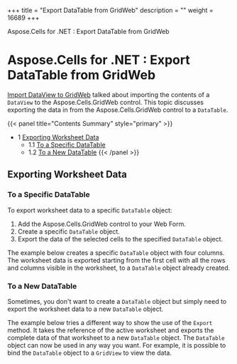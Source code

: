+++
title = "Export DataTable from GridWeb" 
description = "" 
weight = 16689 
+++

Aspose.Cells for .NET : Export DataTable from GridWeb  

# Aspose.Cells for .NET : Export DataTable from GridWeb


[Import DataView to GridWeb](https://docs2.aspose.com/cells/net/developerguide/asposecellsgridweb/workingwithgridwebworksheets/import+dataview+to+gridweb) talked about importing the contents of a `DataView` to the Aspose.Cells.GridWeb control. This topic discusses exporting the data in from the Aspose.Cells.GridWeb control to a `DataTable`.

{{< panel title="Contents Summary" style="primary" >}}
*   1 [Exporting Worksheet Data](#ExportDataTablefromGridWeb-ExportingWorksheetData)
    *   1.1 [To a Specific DataTable](#ExportDataTablefromGridWeb-ToaSpecificDataTable)
    *   1.2 [To a New DataTable](#ExportDataTablefromGridWeb-ToaNewDataTable)
{{< /panel >}}
 

## Exporting Worksheet Data

### To a Specific DataTable

To export worksheet data to a specific `DataTable` object:

1.  Add the Aspose.Cells.GridWeb control to your Web Form.
2.  Create a specific `DataTable` object.
3.  Export the data of the selected cells to the specified `DataTable` object.

The example below creates a specific `DataTable` object with four columns. The worksheet data is exported starting from the first cell with all the rows and columns visible in the worksheet, to a `DataTable` object already created.

### To a New DataTable

Sometimes, you don't want to create a `DataTable` object but simply need to export the worksheet data to a new `DataTable` object.

The example below tries a different way to show the use of the `Export` method. It takes the reference of the active worksheet and exports the complete data of that worksheet to a new `DataTable` object. The `DataTable` object can now be used in any way you want. For example, it is possible to bind the `DataTable` object to a `GridView` to view the data.

